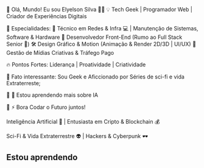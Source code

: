 🚀 Olá, Mundo! Eu sou Elyelson Silva 👨‍💻
💡 Tech Geek | Programador Web | Criador de Experiências Digitais

🔧 Especialidades:
🎯 Técnico em Redes & Infra 💻 | Manutenção de Sistemas, Software & Hardware
🎨 Desenvolvedor Front-End (Rumo ao Full Stack Senior 🚀)
🛠️ Design Gráfico & Motion (Animação & Render 2D/3D | UI/UX)
📢 Gestão de Mídias Criativas & Tráfego Pago

🔥 Pontos Fortes: Liderança | Proatividade | Criatividade

🤝 Fato interessante: Sou Geek e Aficcionado
por Séries de sci-fi e vida Extraterreste;

🔭 🌱 Estou aprendendo mais sobre IA

💬 ⚡ Bora Codar o Futuro juntos!

Inteligência Artificial 🤖 | Entusiasta em Cripto & Blockchain 💰

Sci-Fi & Vida Extraterrestre 👽 | Hackers & Cyberpunk 🕶️

## Estou aprendendo

